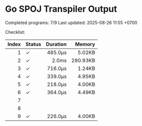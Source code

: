# Go SPOJ Transpiler Output

Completed programs: 7/9
Last updated: 2025-08-26 11:55 +0700

Checklist:

| Index | Status | Duration | Memory |
|------:|--------|---------:|-------:|
| 1 | ✓ | 485.0µs | 5.02KB |
| 2 | ✓ | 2.0ms | 280.93KB |
| 3 | ✓ | 716.0µs | 1.24KB |
| 4 | ✓ | 339.0µs | 4.95KB |
| 5 | ✓ | 218.0µs | 4.00KB |
| 6 | ✓ | 364.0µs | 4.49KB |
| 7 |   |  |  |
| 8 |   |  |  |
| 9 | ✓ | 226.0µs | 4.00KB |

